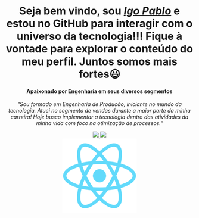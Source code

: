 <h1 align="center">Seja bem vindo, sou <a href="https://www.linkedin.com/in/igo-pablo-4543a080/](https://www.linkedin.com/in/igo-lopes/)"><i>Igo Pablo</i></a> e estou no GitHub para interagir com o universo da tecnologia!!! Fique à vontade para explorar o conteúdo do meu perfil. Juntos somos mais fortes😃️</h3>

<h4 align="center"> 
  Apaixonado por Engenharia em seus diversos segmentos
</h4>

<p align="center"><i>"Sou formado em Engenharia de Produção, iniciante no mundo da tecnologia. Atuei no segmento de vendas durante a maior parte da minha carreira! Hoje busco implementar a tecnologia dentro das atividades da minha vida com foco na otimização de processos."</i></p>

<div align="center">
  <a href="https://github.com/IgoPabloGomes">
    <img height="150em" src="https://github-readme-stats.vercel.app/api?username=IgoPabloGomes&count_private=true&include_all_commits=true&show_icons=true&theme=dracula&hide_border=false&show_owner=true"/>
    <img height="150em" src="https://github-readme-stats.vercel.app/api/top-langs/?username=IgoPabloGomes&theme=dracula&hide_border=false&&layout=compact"/>
  </a>
</div>

<div align="center">
<img align="center" alt="React" height="200" width="200" src="https://raw.githubusercontent.com/devicons/devicon/master/icons/react/react-original.svg">
  </div>
